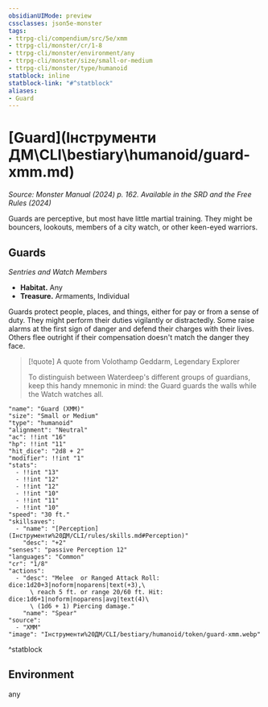 ```yaml
---
obsidianUIMode: preview
cssclasses: json5e-monster
tags:
- ttrpg-cli/compendium/src/5e/xmm
- ttrpg-cli/monster/cr/1-8
- ttrpg-cli/monster/environment/any
- ttrpg-cli/monster/size/small-or-medium
- ttrpg-cli/monster/type/humanoid
statblock: inline
statblock-link: "#^statblock"
aliases:
- Guard
---
```

# [Guard](Інструменти ДМ\CLI\bestiary\humanoid/guard-xmm.md)
*Source: Monster Manual (2024) p. 162. Available in the <span title='Systems Reference Document (5.2)'>SRD</span> and the Free Rules (2024)*  

Guards are perceptive, but most have little martial training. They might be bouncers, lookouts, members of a city watch, or other keen-eyed warriors.

## Guards

*Sentries and Watch Members*

- **Habitat.** Any  
- **Treasure.** Armaments, Individual  

Guards protect people, places, and things, either for pay or from a sense of duty. They might perform their duties vigilantly or distractedly. Some raise alarms at the first sign of danger and defend their charges with their lives. Others flee outright if their compensation doesn't match the danger they face.

> [!quote] A quote from Volothamp Geddarm, Legendary Explorer  
> 
> To distinguish between Waterdeep's different groups of guardians, keep this handy mnemonic in mind: the Guard guards the walls while the Watch watches all.


```statblock
"name": "Guard (XMM)"
"size": "Small or Medium"
"type": "humanoid"
"alignment": "Neutral"
"ac": !!int "16"
"hp": !!int "11"
"hit_dice": "2d8 + 2"
"modifier": !!int "1"
"stats":
  - !!int "13"
  - !!int "12"
  - !!int "12"
  - !!int "10"
  - !!int "11"
  - !!int "10"
"speed": "30 ft."
"skillsaves":
  - "name": "[Perception](Інструменти%20ДМ/CLI/rules/skills.md#Perception)"
    "desc": "+2"
"senses": "passive Perception 12"
"languages": "Common"
"cr": "1/8"
"actions":
  - "desc": "Melee  or Ranged Attack Roll: dice:1d20+3|noform|noparens|text(+3),\
      \ reach 5 ft. or range 20/60 ft. Hit: dice:1d6+1|noform|noparens|avg|text(4)\
      \ (1d6 + 1) Piercing damage."
    "name": "Spear"
"source":
  - "XMM"
"image": "Інструменти%20ДМ/CLI/bestiary/humanoid/token/guard-xmm.webp"
```
^statblock

## Environment

any
